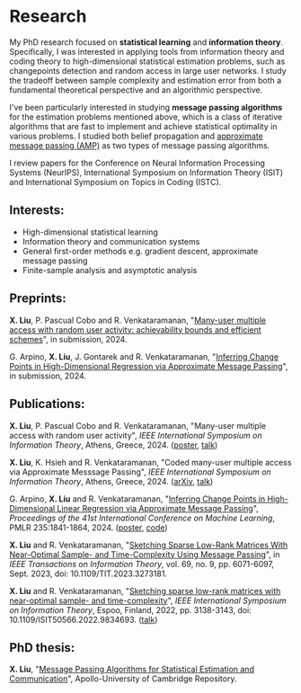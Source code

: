 <h1 style="font-size:30px">Research</h1>

My PhD research focused on **statistical learning** and **information theory**. 
Specifically, I was interested in applying tools from information theory and coding theory to high-dimensional statistical estimation problems, such as changepoints detection and random access in large user networks. I study the tradeoff between sample complexity and estimation error from both a fundamental theoretical perspective and an algorithmic perspective.

I've been particularly interested in studying **message passing algorithms** for the estimation problems mentioned above, which is a class of  iterative algorithms that are fast to implement and achieve statistical optimality in various problems. I studied both belief propagation and [approximate message passing (AMP)](https://ieeexplore.ieee.org/document/9785928) as two types of message passing algorithms.

I review papers for the Conference on Neural Information Processing Systems (NeurIPS), International Symposium on Information Theory (ISIT) and International Symposium on Topics in Coding (ISTC).

## Interests:
- High-dimensional statistical learning
- Information theory and communication systems
- General first-order methods e.g. gradient descent, approximate message passing
- Finite-sample analysis and asymptotic analysis

## Preprints:
**X. Liu**, P. Pascual Cobo and R. Venkataramanan, "[Many-user multiple access with random user activity: achievability bounds and efficient schemes](https://arxiv.org/abs/2412.01511)", in submission, 2024.

G. Arpino, **X. Liu**, J. Gontarek and R. Venkataramanan, "[Inferring Change Points in High-Dimensional Regression via Approximate Message Passing](https://arxiv.org/abs/2404.07864)", in submission, 2024.

## Publications:
**X. Liu**, P. Pascual Cobo and R. Venkataramanan, "Many-user multiple access with random user activity", *IEEE International Symposium on Information Theory*, Athens, Greece, 2024. ([poster](ESIT_GMAC_poster_final.pdf), [talk](RA_isit2024(17mins).pdf))

**X. Liu**, K. Hsieh and R. Venkataramanan, "Coded many-user multiple access via Approximate Messsage Passing", *IEEE International Symposium on Information Theory*, Athens, Greece, 2024. ([arXiv](https://arxiv.org/abs/2402.05625), [talk](CDMA_isit2024(17mins).pdf))

G. Arpino, **X. Liu** and R. Venkataramanan, "[Inferring Change Points in High-Dimensional Linear Regression via Approximate Message Passing](https://proceedings.mlr.press/v235/arpino24a.html)", *Proceedings of the 41st International Conference on Machine Learning*, PMLR 235:1841-1864, 2024. ([poster](changepoints_poster.pdf), [code](https://github.com/gabrielarpino/AMP_chgpt_lin_reg))

**X. Liu** and R. Venkataramanan, "[Sketching Sparse Low-Rank Matrices With Near-Optimal Sample- and Time-Complexity Using Message Passing](https://ieeexplore.ieee.org/document/10120641)", in *IEEE Transactions on Information Theory*, vol. 69, no. 9, pp. 6071-6097, Sept. 2023, doi: 10.1109/TIT.2023.3273181.

**X. Liu** and R. Venkataramanan, "[Sketching sparse low-rank matrices with near-optimal sample- and time-complexity](https://ieeexplore.ieee.org/document/9834693)", *IEEE International Symposium on Information Theory*, Espoo, Finland, 2022, pp. 3138-3143, doi: 10.1109/ISIT50566.2022.9834693. (<a href="/ISIT_talk_Shirley_Liu_website_version.pdf">talk</a>) 

## PhD thesis:
**X. Liu**, "[Message Passing Algorithms for Statistical Estimation and Communication](https://doi.org/10.17863/CAM.112616)", Apollo-University of Cambridge Repository.


